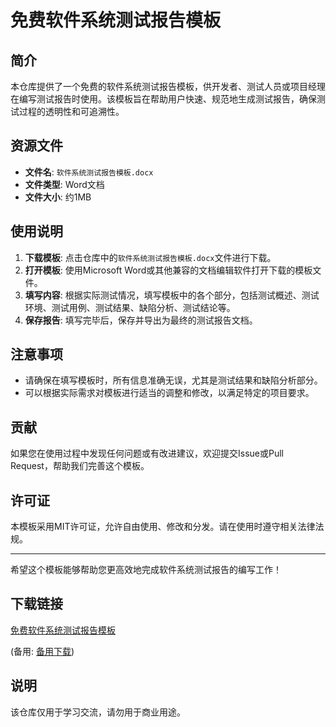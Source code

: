 # 免费软件系统测试报告模板

## 简介
本仓库提供了一个免费的软件系统测试报告模板，供开发者、测试人员或项目经理在编写测试报告时使用。该模板旨在帮助用户快速、规范地生成测试报告，确保测试过程的透明性和可追溯性。

## 资源文件
- **文件名**: `软件系统测试报告模板.docx`
- **文件类型**: Word文档
- **文件大小**: 约1MB

## 使用说明
1. **下载模板**: 点击仓库中的`软件系统测试报告模板.docx`文件进行下载。
2. **打开模板**: 使用Microsoft Word或其他兼容的文档编辑软件打开下载的模板文件。
3. **填写内容**: 根据实际测试情况，填写模板中的各个部分，包括测试概述、测试环境、测试用例、测试结果、缺陷分析、测试结论等。
4. **保存报告**: 填写完毕后，保存并导出为最终的测试报告文档。

## 注意事项
- 请确保在填写模板时，所有信息准确无误，尤其是测试结果和缺陷分析部分。
- 可以根据实际需求对模板进行适当的调整和修改，以满足特定的项目要求。

## 贡献
如果您在使用过程中发现任何问题或有改进建议，欢迎提交Issue或Pull Request，帮助我们完善这个模板。

## 许可证
本模板采用MIT许可证，允许自由使用、修改和分发。请在使用时遵守相关法律法规。

---

希望这个模板能够帮助您更高效地完成软件系统测试报告的编写工作！

## 下载链接
[免费软件系统测试报告模板](https://pan.quark.cn/s/f1086b95fd9e) 

(备用: [备用下载](https://pan.baidu.com/s/1DrPA2HXb_IFcEV-5c1xgBA?pwd=1234))

## 说明

该仓库仅用于学习交流，请勿用于商业用途。
